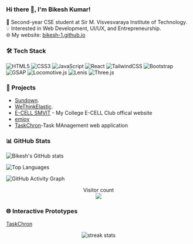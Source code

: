 
### Hi there 👋, I'm Bikesh Kumar!
🚀 Second-year CSE student at Sir M. Visvesvaraya Institute of Technology.  
💡 Interested in Web Development, UI/UX, and Entrepreneurship.  
🌐 My website: [bikesh-1.github.io](https://bikesh-1.github.io/Bikesh-Kumar/)  

### 🛠 Tech Stack
![HTML5](https://img.shields.io/badge/HTML5-E34F26?style=for-the-badge&logo=html5&logoColor=white)
![CSS3](https://img.shields.io/badge/CSS3-%231572B6.svg?style=for-the-badge&logo=css3&logoColor=white)
![JavaScript](https://img.shields.io/badge/JavaScript-%23F7DF1E.svg?style=for-the-badge&logo=javascript&logoColor=black)
![React](https://img.shields.io/badge/React-%2320232a.svg?style=for-the-badge&logo=react&logoColor=%2361DAFB)
![TailwindCSS](https://img.shields.io/badge/TailwindCSS-%2338B2AC.svg?style=for-the-badge&logo=tailwind-css&logoColor=white)
![Bootstrap](https://img.shields.io/badge/Bootstrap-%237952B3.svg?style=for-the-badge&logo=bootstrap&logoColor=white)
![GSAP](https://img.shields.io/badge/GSAP-%2388CE02.svg?style=for-the-badge&logoColor=white)
![Locomotive.js](https://img.shields.io/badge/Locomotive.js-%23EF4F4F.svg?style=for-the-badge&logoColor=white)
![Lenis](https://img.shields.io/badge/Lenis-%23444444.svg?style=for-the-badge&logoColor=white)
![Three.js](https://img.shields.io/badge/Three.js-%23000000.svg?style=for-the-badge&logo=three.js&logoColor=white)



### 💼 Projects
- [Sundown](https://bikesh-1.github.io/Sundown-Studio/).
- [WeThinkElastic](https://bikesh-1.github.io/WeThinkElastic/).
- [E-CELL SMVIT](http://www.ecellsmvit.in/) - My College E-CELL Club offical website
- [emjoy](https://bikesh-1.github.io/emjoy/)
- [TaskChron](https://bikesh-1.github.io/TaskChron1/)-Task MAnagement web application

### 📊 GitHub Stats
![Bikesh's GitHub stats](https://github-readme-stats.vercel.app/api?username=bikesh-1&show_icons=true&theme=radical)

![Top Languages](https://github-readme-stats.vercel.app/api/top-langs/?username=bikesh-1&layout=compact&theme=radical)

![GitHub Activity Graph](https://github-readme-activity-graph.vercel.app/graph?username=bikesh-1&theme=github)

<p align="center"> 
  Visitor count<br>
  <img src="https://profile-counter.glitch.me/bikesh-1/count.svg" />
</p>

### 🌐 Interactive Prototypes
[TaskChron](https://xd.adobe.com/view/4ae0f442-a47f-45ba-8e23-52753b7e43b3-1fb3/)  


<div align="center">
  <img src="https://github-readme-streak-stats.herokuapp.com/?user=bikesh-1&theme=radical" alt="streak stats" />
</div>


<!---
Bikesh-1/Bikesh-1 is a ✨ special ✨ repository because its `README.md` (this file) appears on your GitHub profile.
You can click the Preview link to take a look at your changes.
--->
